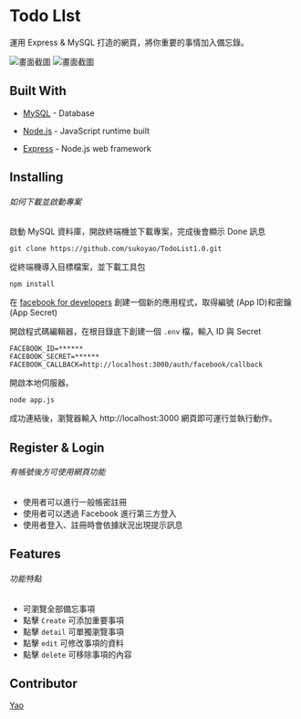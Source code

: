# Todo LIst

運用 Express & MySQL 打造的網頁，將你重要的事情加入備忘錄。

![畫面截圖](https://imgur.com/NXPIlzS.jpg)
![畫面截圖](https://imgur.com/FuKUKJJ.jpg)

## Built With

- [MySQL](https://downloads.mysql.com/archives/) - Database

* [Node.js](https://nodejs.org/en/) - JavaScript runtime built

- [Express](https://expressjs.com/zh-tw/starter/installing.html) - Node.js web framework

## Installing

###### 如何下載並啟動專案

啟動 MySQL 資料庫，開啟終端機並下載專案，完成後會顯示 Done 訊息

```
git clone https://github.com/sukoyao/TodoList1.0.git
```

從終端機導入目標檔案，並下載工具包

```
npm install
```

在 [facebook for developers](https://developers.facebook.com/) 創建一個新的應用程式，取得編號 (App ID)和密鑰 (App Secret)

開啟程式碼編輯器，在根目錄底下創建一個 `.env` 檔，輸入 ID 與 Secret

```
FACEBOOK_ID=******
FACEBOOK_SECRET=******
FACEBOOK_CALLBACK=http://localhost:3000/auth/facebook/callback
```

開啟本地伺服器。

```
node app.js
```

成功連結後，瀏覽器輸入 http://localhost:3000
網頁即可運行並執行動作。

## Register & Login

###### 有帳號後方可使用網頁功能

- 使用者可以進行一般帳密註冊
- 使用者可以透過 Facebook 進行第三方登入
- 使用者登入、註冊時會依據狀況出現提示訊息

## Features

###### 功能特點

- 可瀏覽全部備忘事項
- 點擊 `Create` 可添加重要事項
- 點擊 `detail` 可單獨瀏覽事項
- 點擊 `edit` 可修改事項的資料
- 點擊 `delete` 可移除事項的內容

## Contributor

[Yao](https://github.com/sukoyao)
